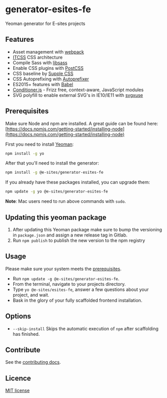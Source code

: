 # generator-esites-fe

Yeoman generator for E-sites projects

## Features

- Asset management with [webpack](https://webpack.js.org/)
- [ITCSS](https://www.creativebloq.com/web-design/manage-large-css-projects-itcss-101517528) CSS architecture
- Compile Sass with [libsass](http://libsass.org)
- Enable CSS plugins with [PostCSS](http://postcss.org/)
- CSS baseline by [Supple CSS](https://github.com/supple-css/supple)
- CSS Autoprefixing with [Autoprefixer](https://github.com/postcss/autoprefixer)
- ES2015+ features with [Babel](https://babeljs.io)
- [Conditioner.js](https://github.com/rikschennink/conditioner) - Frizz free, context-aware, JavaScript modules
- SVG polyfill to enable external SVG's in IE10/IE11 with [svgxuse](https://github.com/Keyamoon/svgxuse)

## Prerequisites

Make sure Node and npm are installed. A great guide can be found here: [https://docs.npmjs.com/getting-started/installing-node](https://docs.npmjs.com/getting-started/installing-node)

First you need to install [Yeoman](http://yeoman.io/):

```bash
npm install -g yo
```

After that you'll need to install the generator:

```bash
npm install -g @e-sites/generator-esites-fe
```

If you already have these packages installed, you can upgrade them:

```bash
npm update -g yo @e-sites/generator-esites-fe
```

**Note**: Mac users need to run above commands with `sudo`.

## Updating this yeoman package

1. After updating this Yeoman package make sure to bump the versioning in `package.json` and assign a new release tag in Gitlab.
2. Run `npm publish` to publish the new version to the npm registry

## Usage

Please make sure your system meets the [prerequisites](#prerequisites).

- Run `npm update -g @e-sites/generator-esites-fe`.
- From the terminal, navigate to your projects directory.
- Type `yo @e-sites/esites-fe`, answer a few questions about your project, and wait.
- Bask in the glory of your fully scaffolded frontend installation.

## Options

- `--skip-install`
  Skips the automatic execution of `npm` after scaffolding has finished.

## Contribute

See the [contributing docs](contributing.md).

## Licence

[MIT license](LICENSE)
